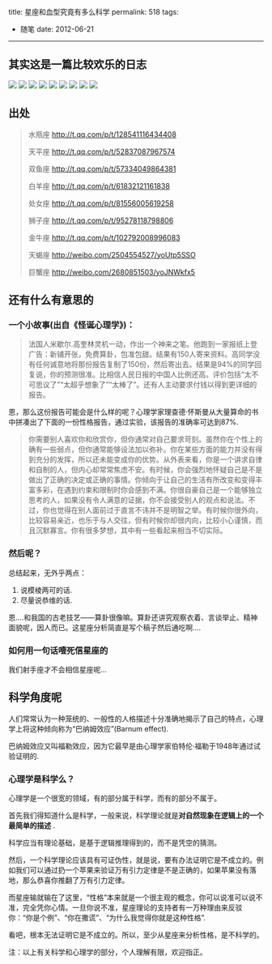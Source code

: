 title: 星座和血型究竟有多么科学
permalink: 518
tags:
  - 随笔
date: 2012-06-21
---

## 其实这是一篇比较欢乐的日志

![](http://i.imgur.com/VioGw.png)
![](http://i.imgur.com/I3FBN.png)
![](http://i.imgur.com/b05op.png)
![](http://i.imgur.com/pctRG.png)
![](http://i.imgur.com/0K0LT.png)
![](http://i.imgur.com/0uaBZ.png)
![](http://i.imgur.com/aejCe.png)
![](http://i.imgur.com/BoIXZ.png)
![](http://i.imgur.com/bdkni.png)

## 出处

> 水瓶座 http://t.qq.com/p/t/128541116434408
>
>   天平座 http://t.qq.com/p/t/52837087967574
>
>   双鱼座 http://t.qq.com/p/t/57334049864381
>
>   白羊座 http://t.qq.com/p/t/61832121161838
>
>   处女座 http://t.qq.com/p/t/81556005619258
>
>   狮子座 http://t.qq.com/p/t/95278118798806
>
>   金牛座 http://t.qq.com/p/t/102792008996083
>
>   天蝎座 http://weibo.com/2504554527/yoUtp5SSO
>
>   巨蟹座 http://weibo.com/2680851503/yoJNWkfx5

## 还有什么有意思的

### 一个小故事(出自《怪诞心理学》)：

> 法国人米歇尔.高奎林灵机一动，作出一个神来之笔。他跑到一家报纸上登广告：新铺开张，免费算卦，包准包甜。结果有150人寄来资料。高同学没有任何诚意地将那份报告复制了150份，然后寄出去。结果是94%的同学回复说，你的预测很准。比相信人民日报的中国人比例还高。评价包括“太不可思议了”“太超乎想象了”“太棒了”。还有人主动要求付钱以得到更详细的报告。

恩，那么这份报告可能会是什么样的呢？心理学家理查德·怀斯曼从大量算命的书中拼凑出了下面的一份性格报告，通过实验，该报告的准确率可达到87%.

> 你需要别人喜欢你和欣赏你，但你通常对自己要求苛刻。虽然你在个性上的确有一些弱点，但你通常能够设法加以弥补。你在某些方面的能力并没有得到充分的发挥，所以还未能变成你的优势。从外表来看，你是一个讲求自律和自制的人，但内心却常常焦虑不安。有时候，你会强烈地怀疑自己是不是做出了正确的决定或正确的事情。你倾向于让自己的生活有所改变和变得丰富多彩，在遇到约束和限制时你会感到不满。你很自豪自己是一个能够独立思考的人，如果没有令人满意的证据，你不会接受别人的观点和说法。不过，你也觉得在别人面前过于直言不讳并不是明智之举。有时候你很外向，比较容易亲近，也乐于与人交往，但有时候你却很内向，比较小心谨慎，而且沉默寡言。你有很多梦想，其中有一些看起来相当不切实际。

### 然后呢？

总结起来，无外乎两点：

1.  说模棱两可的话.
2.  尽量说恭维的话.

恩&#8230;.和我国的古老技艺——算卦很像嘛。算卦还讲究观察衣着、言谈举止、精神面貌呢，因人而已。这星座分析简直是写个稿子然后通吃啊&#8230;.

### 如何用一句话噎死信星座的

我们射手座才不会相信星座呢&#8230;

## 科学角度呢

人们常常认为一种笼统的、一般性的人格描述十分准确地揭示了自己的特点，心理学上将这种倾向称为“巴纳姆效应”(Barnum effect).

巴纳姆效应又叫福勒效应，因为它最早是由心理学家伯特伦·福勒于1948年通过试验证明的.

### 心理学是科学么？

心理学是一个很宽的领域，有的部分属于科学，而有的部分不属于。

首先我们得知道什么是科学，一般来说，科学理论就是**对自然现象在逻辑上的一个最简单的描述** .

科学应当有理论基础，是基于逻辑推理得到的，而不是凭空的猜测。

然后，一个科学理论应该具有可证伪性，就是说，要有办法证明它是不成立的。例如我们可以通过扔一个苹果来验证万有引力定律是不是正确的，如果苹果没有落地，那么恭喜你推翻了万有引力定律。

而星座输就输在了这里，“性格”本来就是一个很主观的概念，你可以说准可以说不准，完全凭你心情。一旦你说不准，星座理论的支持者有一万种理由来反驳你：“你是个例”、“你在撒谎”、“为什么我觉得你就是这种性格”.

看吧，根本无法证明它是不成立的。所以，至少从星座来分析性格，是不科学的。

注：以上有关科学和心理学的部分，个人理解有限，欢迎指正。
